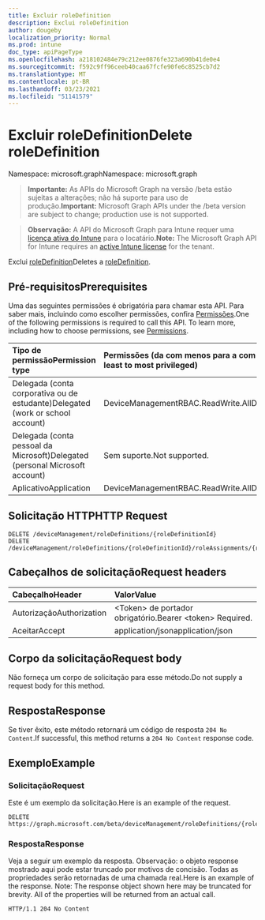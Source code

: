 ```yaml
---
title: Excluir roleDefinition
description: Exclui roleDefinition
author: dougeby
localization_priority: Normal
ms.prod: intune
doc_type: apiPageType
ms.openlocfilehash: a218102484e79c212ee0876fe323a690b41de0e4
ms.sourcegitcommit: f592c9ff96ceeb40caa67fcfe90fe6c8525cb7d2
ms.translationtype: MT
ms.contentlocale: pt-BR
ms.lasthandoff: 03/23/2021
ms.locfileid: "51141579"
---
```

# <a name="delete-roledefinition"></a><span data-ttu-id="03531-103">Excluir roleDefinition</span><span class="sxs-lookup"><span data-stu-id="03531-103">Delete roleDefinition</span></span>

<span data-ttu-id="03531-104">Namespace: microsoft.graph</span><span class="sxs-lookup"><span data-stu-id="03531-104">Namespace: microsoft.graph</span></span>

> <span data-ttu-id="03531-105">**Importante:** As APIs do Microsoft Graph na versão /beta estão sujeitas a alterações; não há suporte para uso de produção.</span><span class="sxs-lookup"><span data-stu-id="03531-105">**Important:** Microsoft Graph APIs under the /beta version are subject to change; production use is not supported.</span></span>

> <span data-ttu-id="03531-106">**Observação:** A API do Microsoft Graph para Intune requer uma [licença ativa do Intune](https://go.microsoft.com/fwlink/?linkid=839381) para o locatário.</span><span class="sxs-lookup"><span data-stu-id="03531-106">**Note:** The Microsoft Graph API for Intune requires an [active Intune license](https://go.microsoft.com/fwlink/?linkid=839381) for the tenant.</span></span>

<span data-ttu-id="03531-107">Exclui [roleDefinition](../resources/intune-rbac-roledefinition.md)</span><span class="sxs-lookup"><span data-stu-id="03531-107">Deletes a [roleDefinition](../resources/intune-rbac-roledefinition.md).</span></span>

## <a name="prerequisites"></a><span data-ttu-id="03531-108">Pré-requisitos</span><span class="sxs-lookup"><span data-stu-id="03531-108">Prerequisites</span></span>
<span data-ttu-id="03531-p101">Uma das seguintes permissões é obrigatória para chamar esta API. Para saber mais, incluindo como escolher permissões, confira [Permissões](/graph/permissions-reference).</span><span class="sxs-lookup"><span data-stu-id="03531-p101">One of the following permissions is required to call this API. To learn more, including how to choose permissions, see [Permissions](/graph/permissions-reference).</span></span>

|<span data-ttu-id="03531-111">Tipo de permissão</span><span class="sxs-lookup"><span data-stu-id="03531-111">Permission type</span></span>|<span data-ttu-id="03531-112">Permissões (da com menos para a com mais privilégios)</span><span class="sxs-lookup"><span data-stu-id="03531-112">Permissions (from least to most privileged)</span></span>|
|:---|:---|
|<span data-ttu-id="03531-113">Delegada (conta corporativa ou de estudante)</span><span class="sxs-lookup"><span data-stu-id="03531-113">Delegated (work or school account)</span></span>|<span data-ttu-id="03531-114">DeviceManagementRBAC.ReadWrite.All</span><span class="sxs-lookup"><span data-stu-id="03531-114">DeviceManagementRBAC.ReadWrite.All</span></span>|
|<span data-ttu-id="03531-115">Delegada (conta pessoal da Microsoft)</span><span class="sxs-lookup"><span data-stu-id="03531-115">Delegated (personal Microsoft account)</span></span>|<span data-ttu-id="03531-116">Sem suporte.</span><span class="sxs-lookup"><span data-stu-id="03531-116">Not supported.</span></span>|
|<span data-ttu-id="03531-117">Aplicativo</span><span class="sxs-lookup"><span data-stu-id="03531-117">Application</span></span>|<span data-ttu-id="03531-118">DeviceManagementRBAC.ReadWrite.All</span><span class="sxs-lookup"><span data-stu-id="03531-118">DeviceManagementRBAC.ReadWrite.All</span></span>|

## <a name="http-request"></a><span data-ttu-id="03531-119">Solicitação HTTP</span><span class="sxs-lookup"><span data-stu-id="03531-119">HTTP Request</span></span>
<!-- {
  "blockType": "ignored"
}
-->
``` http
DELETE /deviceManagement/roleDefinitions/{roleDefinitionId}
DELETE /deviceManagement/roleDefinitions/{roleDefinitionId}/roleAssignments/{roleAssignmentId}/roleDefinition
```

## <a name="request-headers"></a><span data-ttu-id="03531-120">Cabeçalhos de solicitação</span><span class="sxs-lookup"><span data-stu-id="03531-120">Request headers</span></span>
|<span data-ttu-id="03531-121">Cabeçalho</span><span class="sxs-lookup"><span data-stu-id="03531-121">Header</span></span>|<span data-ttu-id="03531-122">Valor</span><span class="sxs-lookup"><span data-stu-id="03531-122">Value</span></span>|
|:---|:---|
|<span data-ttu-id="03531-123">Autorização</span><span class="sxs-lookup"><span data-stu-id="03531-123">Authorization</span></span>|<span data-ttu-id="03531-124">&lt;Token&gt; de portador obrigatório.</span><span class="sxs-lookup"><span data-stu-id="03531-124">Bearer &lt;token&gt; Required.</span></span>|
|<span data-ttu-id="03531-125">Aceitar</span><span class="sxs-lookup"><span data-stu-id="03531-125">Accept</span></span>|<span data-ttu-id="03531-126">application/json</span><span class="sxs-lookup"><span data-stu-id="03531-126">application/json</span></span>|

## <a name="request-body"></a><span data-ttu-id="03531-127">Corpo da solicitação</span><span class="sxs-lookup"><span data-stu-id="03531-127">Request body</span></span>
<span data-ttu-id="03531-128">Não forneça um corpo de solicitação para esse método.</span><span class="sxs-lookup"><span data-stu-id="03531-128">Do not supply a request body for this method.</span></span>

## <a name="response"></a><span data-ttu-id="03531-129">Resposta</span><span class="sxs-lookup"><span data-stu-id="03531-129">Response</span></span>
<span data-ttu-id="03531-130">Se tiver êxito, este método retornará um código de resposta `204 No Content`.</span><span class="sxs-lookup"><span data-stu-id="03531-130">If successful, this method returns a `204 No Content` response code.</span></span>

## <a name="example"></a><span data-ttu-id="03531-131">Exemplo</span><span class="sxs-lookup"><span data-stu-id="03531-131">Example</span></span>

### <a name="request"></a><span data-ttu-id="03531-132">Solicitação</span><span class="sxs-lookup"><span data-stu-id="03531-132">Request</span></span>
<span data-ttu-id="03531-133">Este é um exemplo da solicitação.</span><span class="sxs-lookup"><span data-stu-id="03531-133">Here is an example of the request.</span></span>
``` http
DELETE https://graph.microsoft.com/beta/deviceManagement/roleDefinitions/{roleDefinitionId}
```

### <a name="response"></a><span data-ttu-id="03531-134">Resposta</span><span class="sxs-lookup"><span data-stu-id="03531-134">Response</span></span>
<span data-ttu-id="03531-p102">Veja a seguir um exemplo da resposta. Observação: o objeto response mostrado aqui pode estar truncado por motivos de concisão. Todas as propriedades serão retornadas de uma chamada real.</span><span class="sxs-lookup"><span data-stu-id="03531-p102">Here is an example of the response. Note: The response object shown here may be truncated for brevity. All of the properties will be returned from an actual call.</span></span>
``` http
HTTP/1.1 204 No Content
```




